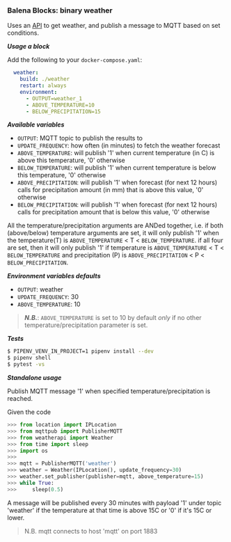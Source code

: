 ### Balena Blocks: binary weather

Uses an [API](https://api.met.no/weatherapi) to get weather, and publish a message to MQTT based on set conditions.

___Usage a block___

Add the following to your `docker-compose.yaml`:

```yaml
  weather:
    build: ./weather
    restart: always
    environment: 
      - OUTPUT=weather_1
      - ABOVE_TEMPERATURE=10
      - BELOW_PRECIPITATION=15
```

___Available variables___

- `OUTPUT`: MQTT topic to publish the results to
- `UPDATE_FREQUENCY`: how often (in minutes) to fetch the weather forecast
- `ABOVE_TEMPERATURE`: will publish '1' when current temperature (in C) is above this temperature, '0' otherwise
- `BELOW_TEMPERATURE`: will publish '1' when current temperature is below this temperature, '0' otherwise
- `ABOVE_PRECIPITATION`: will publish '1' when forecast (for next 12 hours) calls for precipitation amount (in mm) that is above this value, '0' otherwise
- `BELOW_PRECIPITATION`: will publish '1' when forecast (for next 12 hours) calls for precipitation amount that is below this value, '0' otherwise

All the temperature/precipitation arguments are ANDed together, i.e. if both (above/below) temperature arguments are set, it will only publish '1' when the temperature(T) is `ABOVE_TEMPERATURE` < T < `BELOW_TEMPERATURE`. if all four are set, then it will only publish '1' if temperature is `ABOVE_TEMPERATURE` < T < `BELOW_TEMPERATURE` and precipitation (P) is `ABOVE_PRECIPITATION` < P < `BELOW_PRECIPITATION`.

___Environment variables defaults___

- `OUTPUT`: weather
- `UPDATE_FREQUENCY`: 30
- `ABOVE_TEMPERATURE`: 10 
> ___N.B.___: `ABOVE_TEMPERATURE` is set to 10 by default _only_ if no other temperature/precipitation parameter is set.

___Tests___

```bash
$ PIPENV_VENV_IN_PROJECT=1 pipenv install --dev
$ pipenv shell
$ pytest -vs
```

___Standalone usage___

Publish MQTT message '1' when specified temperature/precipitation is reached.

Given the code
```python
>>> from location import IPLocation
>>> from mqttpub import PublisherMQTT
>>> from weatherapi import Weather
>>> from time import sleep
>>> import os
>>> 
>>> mqtt = PublisherMQTT('weather')
>>> weather = Weather(IPLocation(), update_frequency=30)
>>> weather.set_publisher(publisher=mqtt, above_temperature=15)
>>> while True:
>>>     sleep(0.5)
```
A message will be published every 30 minutes with payload '1' under topic 'weather' if the temperature at that time is above 15C or '0' if it's 15C or lower.

> N.B. mqtt connects to host 'mqtt' on port 1883